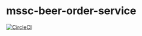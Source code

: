 # mssc-beer-order-service

[![CircleCI](https://circleci.com/gh/NagarajJB/mssc-beer-inventory-service.svg?style=svg)](https://circleci.com/gh/NagarajJB/mssc-beer-inventory-service)
